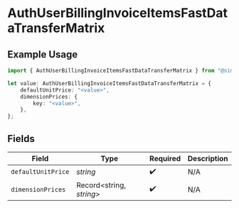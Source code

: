 # AuthUserBillingInvoiceItemsFastDataTransferMatrix

## Example Usage

```typescript
import { AuthUserBillingInvoiceItemsFastDataTransferMatrix } from "@simplesagar/vercel/models/authuser.js";

let value: AuthUserBillingInvoiceItemsFastDataTransferMatrix = {
    defaultUnitPrice: "<value>",
    dimensionPrices: {
        key: "<value>",
    },
};
```

## Fields

| Field                    | Type                     | Required                 | Description              |
| ------------------------ | ------------------------ | ------------------------ | ------------------------ |
| `defaultUnitPrice`       | *string*                 | :heavy_check_mark:       | N/A                      |
| `dimensionPrices`        | Record<string, *string*> | :heavy_check_mark:       | N/A                      |